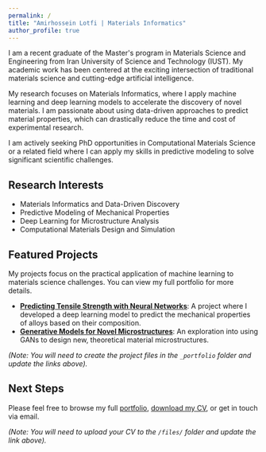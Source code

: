 ```yaml
---
permalink: /
title: "Amirhossein Lotfi | Materials Informatics"
author_profile: true
---
```


I am a recent graduate of the Master's program in Materials Science and Engineering from Iran University of Science and Technology (IUST). My academic work has been centered at the exciting intersection of traditional materials science and cutting-edge artificial intelligence.

My research focuses on Materials Informatics, where I apply machine learning and deep learning models to accelerate the discovery of novel materials. I am passionate about using data-driven approaches to predict material properties, which can drastically reduce the time and cost of experimental research.

I am actively seeking PhD opportunities in Computational Materials Science or a related field where I can apply my skills in predictive modeling to solve significant scientific challenges.

## Research Interests
* Materials Informatics and Data-Driven Discovery
* Predictive Modeling of Mechanical Properties
* Deep Learning for Microstructure Analysis
* Computational Materials Design and Simulation

## Featured Projects
My projects focus on the practical application of machine learning to materials science challenges. You can view my full portfolio for more details.

* **[Predicting Tensile Strength with Neural Networks](/portfolio/name-of-your-project-file-1/)**: A project where I developed a deep learning model to predict the mechanical properties of alloys based on their composition.
* **[Generative Models for Novel Microstructures](/portfolio/name-of-your-project-file-2/)**: An exploration into using GANs to design new, theoretical material microstructures.

*(Note: You will need to create the project files in the `_portfolio` folder and update the links above).*

## Next Steps
Please feel free to browse my full [portfolio](/portfolio/), [download my CV](/files/your_cv_filename.pdf), or get in touch via email.

*(Note: You will need to upload your CV to the `/files/` folder and update the link above).*
